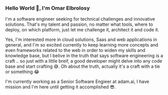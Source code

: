 ### Hello World 👋, I'm Omar Elbrolosy

I'm a software engineer seeking for technical challenges and innovative solutions.
That's my talent and passion, no matter what tools, where to deploy, on which platform, just let me challenge it, architect it and code it.

Yes, I'm interested more in cloud solutions, Saas and web applications in general, and I'm so excited currently to keep learning more concepts and even frameworks related to the web in order to widen my skills and knowledge base, but I belive in the truth that says software engineering is a craft .. so just with a little breif, a good developer might delve into any code base and start crafting 😅. Oh about the truth, actually it's a craft with a tie or something 😂

I'm currently working as a Senior Software Engieer at adam.ai, I have mission and I'm here until getting it accomplished 😎.